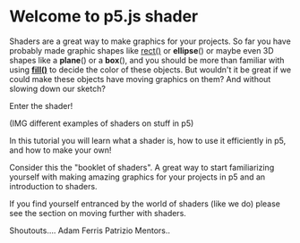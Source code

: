 # Welcome to p5.js shader

Shaders are a great way to make graphics for your projects. So far you have probably made graphic shapes like [rect()](https://p5js.org/reference/#/p5/rect) or **ellipse**() or maybe even 3D shapes like a **plane**() or a **box**(), and you should be more than familiar with using [**fill()**](https://p5js.org/reference/#/p5/fill) to decide the color of these objects. But wouldn't it be great if we could make these objects have moving graphics on them? And without slowing down our sketch?

Enter the shader!

(IMG different examples of shaders on stuff in p5)

In this tutorial you will learn what a shader is, how to use it efficiently in p5, and how to make your own!

Consider this the "booklet of shaders". A great way to start familiarizing yourself with making amazing graphics for your projects in p5 and an introduction to shaders. 

If you find yourself entranced by the world of shaders (like we do) please see the section on moving further with shaders. 

Shoutouts....
Adam Ferris
Patrizio
Mentors..
